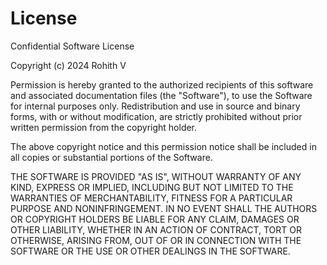 # License

Confidential Software License

Copyright (c) 2024 Rohith V

Permission is hereby granted to the authorized recipients of this software and associated documentation files (the "Software"), to use the Software for internal purposes only. Redistribution and use in source and binary forms, with or without modification, are strictly prohibited without prior written permission from the copyright holder.

The above copyright notice and this permission notice shall be included in all copies or substantial portions of the Software.

THE SOFTWARE IS PROVIDED "AS IS", WITHOUT WARRANTY OF ANY KIND, EXPRESS OR IMPLIED, INCLUDING BUT NOT LIMITED TO THE WARRANTIES OF MERCHANTABILITY, FITNESS FOR A PARTICULAR PURPOSE AND NONINFRINGEMENT. IN NO EVENT SHALL THE AUTHORS OR COPYRIGHT HOLDERS BE LIABLE FOR ANY CLAIM, DAMAGES OR OTHER LIABILITY, WHETHER IN AN ACTION OF CONTRACT, TORT OR OTHERWISE, ARISING FROM, OUT OF OR IN CONNECTION WITH THE SOFTWARE OR THE USE OR OTHER DEALINGS IN THE SOFTWARE.
